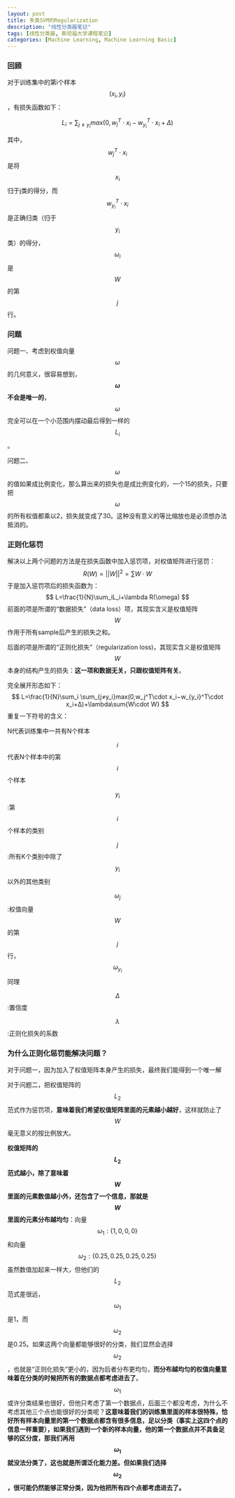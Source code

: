 ```yaml
---
layout: post
title: 多类SVM的Regularization 
description: "线性分类器笔记"
tags: [线性分类器, 斯坦福大学课程笔记]
categories: [Machine Learning, Machine Learning Basic]
---
```


### 回顾

对于训练集中的第i个样本$$(x_i,y_i)$$，有损失函数如下：

$$L_i= \sum_{j≠y_i}max(0,w_j^T\cdot x_i−w_{y_i}^T\cdot x_i+Δ)$$

其中，$$w_j^T\cdot x_i$$是将$$x_i$$归于j类的得分，而$$w_{y_i}^T\cdot x_i$$ 是正确归类（归于$$y_i$$类）的得分，$$\omega_i$$ 是$$W$$的第$$j$$行。

### 问题

问题一、考虑到权值向量$$\omega$$的几何意义，很容易想到，**$$\omega$$不会是唯一的**，$$\omega$$完全可以在一个小范围内摆动最后得到一样的$$L_i$$。

问题二、$$\omega$$的值如果成比例变化，那么算出来的损失也是成比例变化的，一个15的损失，只要把$$\omega$$的所有权值都乘以2，损失就变成了30。这种没有意义的等比缩放也是必须想办法抵消的。



<!-- more -->

### 正则化惩罚

解决以上两个问题的方法是在损失函数中加入惩罚项，对权值矩阵进行惩罚：
$$
R(W)=||W||^2=\sum{W\cdot W}
$$
于是加入惩罚项后的损失函数为：
$$
L=\frac{1}{N}\sum_iL_i+\lambda R(\omega)
$$
前面的项是所谓的“数据损失”（data loss）项，其现实含义是权值矩阵$$W$$作用于所有sample后产生的损失之和。

后面的项是所谓的“正则化损失”（regularization loss)，其现实含义是权值矩阵$$W$$本身的结构产生的损失：**这一项和数据无关，只跟权值矩阵有关**。

完全展开形态如下：
$$
L=\frac{1}{N}\sum_i \sum_{j≠y_i}max(0,w_j^T\cdot x_i−w_{y_i}^T\cdot x_i+Δ)+\lambda\sum{W\cdot W}
$$
重复一下符号的含义：

N代表训练集中一共有N个样本

$$i$$代表N个样本中的第$$i$$个样本

$$y_i$$:第$$i$$个样本的类别

$$j$$:所有K个类别中除了$$y_i$$以外的其他类别

$$\omega_j$$:权值向量$$W$$的第$$j$$行，$$\omega_{y_i}$$同理

$$\Delta$$:置信度

$$\lambda$$:正则化损失的系数

### 为什么正则化惩罚能解决问题？

对于问题一，因为加入了权值矩阵本身产生的损失，最终我们能得到一个唯一解

对于问题二，把权值矩阵的$$L_2$$范式作为惩罚项，**意味着我们希望权值矩阵里面的元素越小越好**，这样就防止了$$W$$毫无意义的按比例放大。

**权值矩阵的$$L_2$$范式越小，除了意味着$$W$$里面的元素数值越小外，还包含了一个信息，那就是$$W$$里面的元素分布越均匀**：向量$$\omega_1:\{1,0,0,0\}$$ 和向量$$\omega_2:\{0.25,0.25,0.25,0.25\}$$虽然数值加起来一样大，但他们的$$L_2$$范式差很远，$$\omega_1$$是1，而$$\omega_2$$是0.25。如果这两个向量都能够很好的分类，我们显然会选择$$\omega_2$$，也就是“正则化损失”更小的，因为后者分布更均匀，**而分布越均匀的权值向量意味着在分类的时候把所有的数据点都考虑进去了**。$$\omega_1$$或许分类结果也很好，但他只考虑了第一个数据点，后面三个都没考虑，为什么不考虑其他三个点也能很好的分类呢？**这意味着我们的训练集里面的样本很特殊，恰好所有样本向量里的第一个数据点都含有很多信息，足以分类（事实上这四个点的信息一样重要），如果我们遇到一个新的样本向量，他的第一个数据点并不具备足够的区分度，那我们再用$$\omega_1$$就没法分类了，这也就是所谓泛化能力差。但如果我们选择$$\omega_2$$，很可能仍然能够正常分类，因为他把所有四个点都考虑进去了。**
